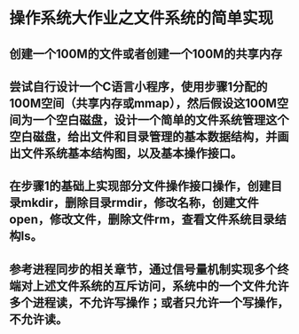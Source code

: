 # 操作系统大作业之文件系统的简单实现
## 创建一个100M的文件或者创建一个100M的共享内存
## 尝试自行设计一个C语言小程序，使用步骤1分配的100M空间（共享内存或mmap），然后假设这100M空间为一个空白磁盘，设计一个简单的文件系统管理这个空白磁盘，给出文件和目录管理的基本数据结构，并画出文件系统基本结构图，以及基本操作接口。
## 在步骤1的基础上实现部分文件操作接口操作，创建目录mkdir，删除目录rmdir，修改名称，创建文件open，修改文件，删除文件rm，查看文件系统目录结构ls。
## 参考进程同步的相关章节，通过信号量机制实现多个终端对上述文件系统的互斥访问，系统中的一个文件允许多个进程读，不允许写操作；或者只允许一个写操作，不允许读。
